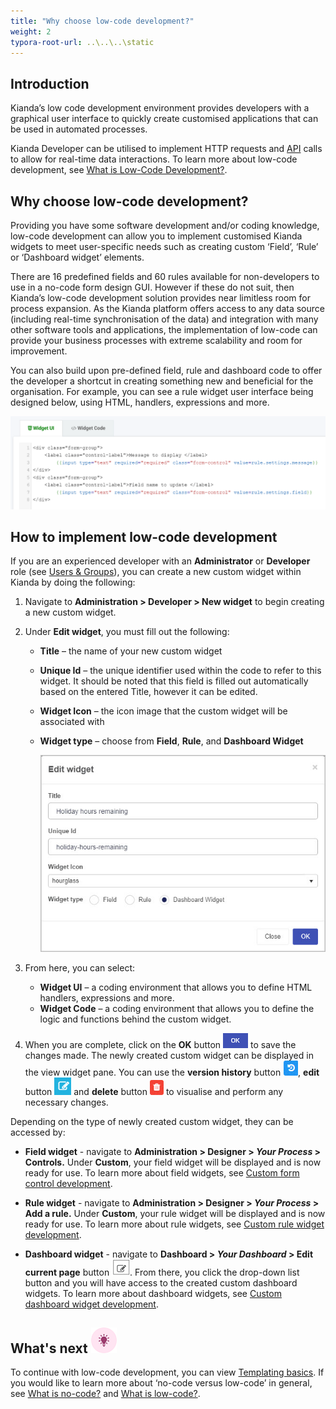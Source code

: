 ```yaml
---
title: "Why choose low-code development?"
weight: 2
typora-root-url: ..\..\..\static
---
```


## Introduction

Kianda’s low code development environment provides developers with a graphical user interface to quickly create customised applications that can be used in automated processes.

Kianda Developer can be utilised to implement HTTP requests and [API](/docs/apis/) calls to allow for real-time data interactions. To learn more about low-code development, see [What is Low-Code Development?](/docs/getting-started/welcome/low-code/).



## Why choose low-code development? 

Providing you have some software development and/or coding knowledge, low-code development can allow you to implement customised Kianda widgets to meet user-specific needs such as creating custom ‘Field’, ‘Rule’ or ‘Dashboard widget’ elements.

There are 16 predefined fields and 60 rules available for non-developers to use in a no-code form design GUI. However if these do not suit, then Kianda’s low-code development solution provides near limitless room for process expansion. As the Kianda platform offers access to any data source (including real-time synchronisation of the data) and integration with many other software tools and applications, the implementation of low-code can provide your business processes with extreme scalability and room for improvement.

You can also build upon pre-defined field, rule and dashboard code to offer the developer a shortcut in creating something new and beneficial for the organisation. For example, you can see a rule widget user interface being designed below, using HTML, handlers, expressions and more.

![Rule widget UI](/images/rulewidgetui150.PNG) 



## How to implement low-code development 

If you are an experienced developer with an **Administrator** or **Developer** role (see [Users & Groups](/docs/platform/administration/users/)), you can create a new custom widget within Kianda by doing the following: 

1. Navigate to **Administration > Developer > New widget** to begin creating a new custom widget.

2. Under **Edit widget**, you must fill out the following: 

   * **Title** – the name of your new custom widget

   * **Unique Id** – the unique identifier used within the code to refer to this widget. It should be noted that this field is filled out automatically based on the entered Title, however it can be edited.

   * **Widget Icon** – the icon image that the custom widget will be associated with

   * **Widget type** – choose from **Field**, **Rule**, and **Dashboard Widget**

     ![Edit widget screen](/images/dashboard-widget-holiday.jpg) 

3. From here, you can select:
   * **Widget UI** – a coding environment that allows you to define HTML handlers, expressions and more.
   * **Widget Code** – a coding environment that allows you to define the logic and functions behind the custom widget.
4. When you are complete, click on the **OK** button ![update button](/images/ok.png) to save the changes made. The newly created custom widget can be displayed in the view widget pane. You can use the **version history** button ![version history button](/images/version-history-btn.jpg), **edit** button ![edit button](/images/edit_orig.png) and **delete** button ![delete button](/images/delete-btn.jpg) to visualise and perform any necessary changes.



Depending on the type of newly created custom widget, they can be accessed by:

* **Field widget** - navigate to **Administration > Designer > *Your Process* > Controls.** Under **Custom**, your field widget will be displayed and is now ready for use. To learn more about field widgets, see [Custom form control development](/docs/low-code/field-widget/).

* **Rule widget** - navigate to **Administration > Designer > *Your Process* > Add a rule.** Under **Custom**, your rule widget will be displayed and is now ready for use. To learn more about rule widgets, see [Custom rule widget development](/docs/low-code/rule-widget/).

* **Dashboard widget** - navigate to **Dashboard > *Your Dashboard* > Edit current page** button ![edit current page button](/images/editpage.PNG). From there, you click the drop-down list button and you will have access to the created custom dashboard widgets. To learn more about dashboard widgets, see [Custom dashboard widget development](/docs/low-code/dashboard-widget/).

  



## What's next ![Idea icon](/images/18.png)

To continue with low-code development, you can view [Templating basics](/docs/low-code/templating-basics/). If you would like to learn more about ‘no-code versus low-code’ in general, see [What is no-code?](/docs/getting-started/welcome/no-code/) and [What is low-code?](/docs/getting-started/welcome/low-code/). 



